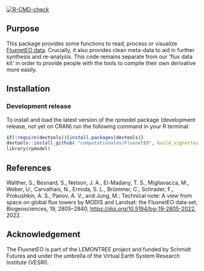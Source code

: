 [![R-CMD-check](https://github.com/computationales/FluxnetEO/workflows/R-CMD-check/badge.svg)](https://github.com/computationales/FluxnetEO/actions)

## Purpose

This package provides some functions to read, process or visualize [FluxnetEO data](https://bg.copernicus.org/articles/19/2805/2022/). Crucially, it also provides clean meta-data to aid in further synthesis and re-analysis. This code remains separate from our 'flux data kit' in order to provide people with the
tools to compile their own derivative more easily.

## Installation

### Development release
To install and load the latest version of the rpmodel package (development release, not yet on CRAN) run the following command in your R terminal:

```r
if(!require(devtools)){install.packages(devtools)}
devtools::install_github( "computationales/FluxnetEO", build_vignettes = TRUE )
library(rpmodel)
```

## References

Walther, S., Besnard, S., Nelson, J. A., El-Madany, T. S., Migliavacca, M., Weber, U., Carvalhais, N., Ermida, S. L., Brümmer, C., Schrader, F., Prokushkin, A. S., Panov, A. V., and Jung, M.: Technical note: A view from space on global flux towers by MODIS and Landsat: the FluxnetEO data set, Biogeosciences, 19, 2805–2840, https://doi.org/10.5194/bg-19-2805-2022, 2022.

## Acknowledgement

The FluxnetEO is part of the LEMONTREE project and funded by Schmidt Futures and under the umbrella of the Virtual Earth System Research Institute (VESRI).
